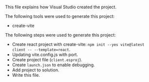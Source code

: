 This file explains how Visual Studio created the project.

The following tools were used to generate this project:
- create-vite

The following steps were used to generate this project:
- Create react project with create-vite: `npm init --yes vite@latest client -- --template=react`.
- Updating vite.config.js with port.
- Create project file (`client.esproj`).
- Create `launch.json` to enable debugging.
- Add project to solution.
- Write this file.
